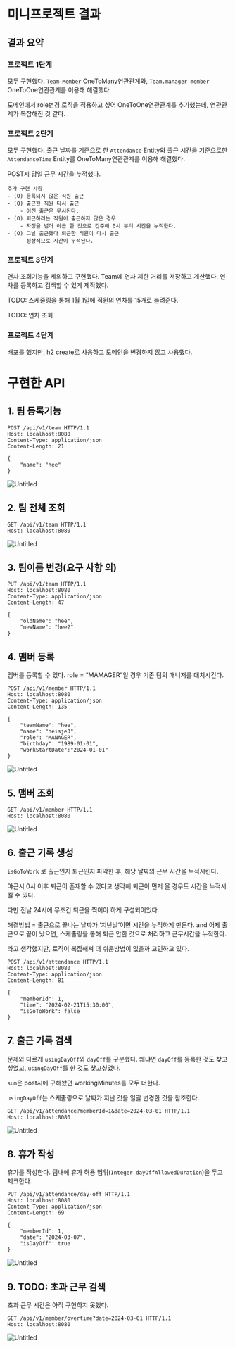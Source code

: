 # 미니프로젝트 결과

## 결과 요약

### 프로젝트 1단계

모두 구현했다. `Team-Member` OneToMany연관관계와, `Team.manager-member` OneToOne연관관계를 이용해 해결했다.

도메인에서 role변경 로직을 적용하고 싶어 OneToOne연관관계를 추가했는데, 연관관계가 복잡해진 것 같다.

### 프로젝트 2단계

모두 구현했다. 출근 날짜를 기준으로 한 `Attendance` Entity와 출근 시간을 기준으로한 `AttendanceTime` Entity를 OneToMany연관관계를 이용해 해결했다.

POST시 당일 근무 시간을 누적했다.

```
추가 구현 사항
- (O) 등록되지 않은 직원 출근
- (O) 출근한 직원 다시 출근
    - 이전 출근은 무시된다.
- (O) 퇴근하려는 직원이 출근하지 않은 경우
    - 자정을 넘어 야근 한 것으로 간주해 0시 부터 시간을 누적한다.
- (O) 그날 출근했다 퇴근한 직원이 다시 출근
    - 정상적으로 시간이 누적된다.
```

### 프로젝트 3단계

연차 조회기능을 제외하고 구현했다. Team에 연차 제한 거리를 저장하고 계산했다. 연차를 등록하고 검색할 수 있게 제작했다.

TODO: 스케줄링을 통해 1월 1일에 직원의 연차를 15개로 늘려준다.

TODO: 연차 조회

### 프로젝트 4단계

배포를 했지만, h2 create로 사용하고 도메인을 변경하지 않고 사용했다.

# 구현한 API

## 1. 팀 등록기능

```http
POST /api/v1/team HTTP/1.1
Host: localhost:8080
Content-Type: application/json
Content-Length: 21

{
    "name": "hee"
}
```

![Untitled](assets/Untitled.png)

## 2. 팀 전체 조회

```http
GET /api/v1/team HTTP/1.1
Host: localhost:8080
```

![Untitled](assets/Untitled%201.png)

## 3. 팀이름 변경(요구 사항 외)

```http
PUT /api/v1/team HTTP/1.1
Host: localhost:8080
Content-Type: application/json
Content-Length: 47

{
    "oldName": "hee",
    "newName": "hee2"
}
```

## 4. 맴버 등록

맴버를 등록할 수 있다. role = “MAMAGER”일 경우 기존 팀의 매니저를 대치시킨다.

```http
POST /api/v1/member HTTP/1.1
Host: localhost:8080
Content-Type: application/json
Content-Length: 135

{
    "teamName": "hee",
    "name": "heisje3",
    "role": "MANAGER",
    "birthday": "1989-01-01",
    "workStartDate":"2024-01-01"
}
```

![Untitled](assets/Untitled%202.png)

## 5. 맴버 조회

```http
GET /api/v1/member HTTP/1.1
Host: localhost:8080
```

![Untitled](assets/Untitled%203.png)

## 6. 출근 기록 생성

`isGoToWork` 로 출근인지 퇴근인지 파악한 후, 해당 날짜의 근무 시간을 누적시킨다.

야근시 0시 이후 퇴근이 존재할 수 있다고 생각해 퇴근이 먼저 올 경우도 시간을 누적시킬 수 있다.

다만 전날 24시에 무조건 퇴근을 찍어야 하게 구성되어있다.

해결방법 = 출근으로 끝나는 날짜가 ‘지난날’이면 시간을 누적하게 만든다. and 어제 출근으로 끝이 났으면, 스케줄링을 통해 퇴근 안한 것으로 처리하고 근무시간을 누적한다.

라고 생각했지만, 로직이 복잡해져 더 쉬운방법이 없을까 고민하고 있다.

```http
POST /api/v1/attendance HTTP/1.1
Host: localhost:8080
Content-Type: application/json
Content-Length: 81

{
    "memberId": 1,
    "time": "2024-02-21T15:30:00",
    "isGoToWork": false
}
```

## 7. 출근 기록 검색

문제와 다르게 `usingDayOff`와 `dayOff`를 구분했다. 왜냐면 `dayOff`를 등록한 것도 찾고 싶었고, `usingDayOff`를 한 것도 찾고싶었다.

`sum`은 post시에 구해놨던 workingMinutes를 모두 더한다.

`usingDayOff`는 스케줄링으로 날짜가 지난 것을 일괄 변경한 것을 참조한다.

```http
GET /api/v1/attendance?memberId=1&date=2024-03-01 HTTP/1.1
Host: localhost:8080
```

![Untitled](assets/Untitled%204.png)

## 8. 휴가 작성

휴가를 작성한다. 팀내에 휴가 허용 범위(`Integer dayOffAllowedDuration`)을 두고 체크한다.

```http
PUT /api/v1/attendance/day-off HTTP/1.1
Host: localhost:8080
Content-Type: application/json
Content-Length: 69

{
    "memberId": 1,
    "date": "2024-03-07",
    "isDayOff": true
}
```

![Untitled](assets/Untitled%205.png)

## 9. TODO: 초과 근무 검색

초과 근무 시간은 아직 구현하지 못했다.

```http
GET /api/v1/member/overtime?date=2024-03-01 HTTP/1.1
Host: localhost:8080
```

![Untitled](assets/Untitled%206.png)
